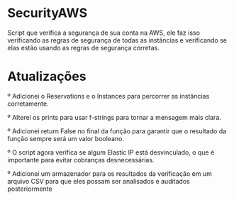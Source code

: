 # SecurityAWS
Script que verifica a segurança de sua conta na AWS, ele faz isso verificando as regras de segurança de todas as instâncias e verificando se elas estão usando as regras de segurança corretas. 

# Atualizações
º Adicionei o Reservations e o Instances para percorrer as instâncias corretamente.

º Alterei os prints para usar f-strings para tornar a mensagem mais clara.

º Adicionei return False no final da função para garantir que o resultado da função sempre será um valor booleano.

º O script agora verifica se algum Elastic IP está desvinculado, o que é importante para evitar cobranças desnecessárias.

º Adicionei um armazenador para os  resultados da verificação em um arquivo CSV para que eles possam ser analisados e auditados posteriormente
